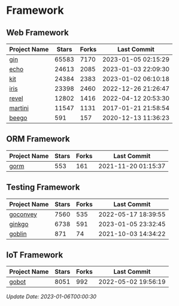 # Framework

## Web Framework
| Project Name | Stars | Forks | Last Commit |
| ------------ | ----- | ----- | ----------- |
| [gin](https://github.com/gin-gonic/gin) | 65583 | 7170 | 2023-01-05 02:15:29 |
| [echo](https://github.com/labstack/echo) | 24613 | 2085 | 2023-01-03 22:09:30 |
| [kit](https://github.com/go-kit/kit) | 24384 | 2383 | 2023-01-02 06:10:18 |
| [iris](https://github.com/kataras/iris) | 23398 | 2460 | 2022-12-26 21:26:47 |
| [revel](https://github.com/revel/revel) | 12802 | 1416 | 2022-04-12 20:53:30 |
| [martini](https://github.com/go-martini/martini) | 11547 | 1131 | 2017-01-21 21:58:54 |
| [beego](https://github.com/astaxie/beego) | 591 | 157 | 2020-12-13 11:36:23 |

## ORM Framework
| Project Name | Stars | Forks | Last Commit |
| ------------ | ----- | ----- | ----------- |
| [gorm](https://github.com/jinzhu/gorm) | 553 | 161 | 2021-11-20 01:15:37 |

## Testing Framework
| Project Name | Stars | Forks | Last Commit |
| ------------ | ----- | ----- | ----------- |
| [goconvey](https://github.com/smartystreets/goconvey) | 7560 | 535 | 2022-05-17 18:39:55 |
| [ginkgo](https://github.com/onsi/ginkgo) | 6738 | 591 | 2023-01-05 23:32:45 |
| [goblin](https://github.com/franela/goblin) | 871 | 74 | 2021-10-03 14:34:22 |

## IoT Framework
| Project Name | Stars | Forks | Last Commit |
| ------------ | ----- | ----- | ----------- |
| [gobot](https://github.com/hybridgroup/gobot) | 8051 | 992 | 2022-05-02 19:56:19 |

*Update Date: 2023-01-06T00:00:30*